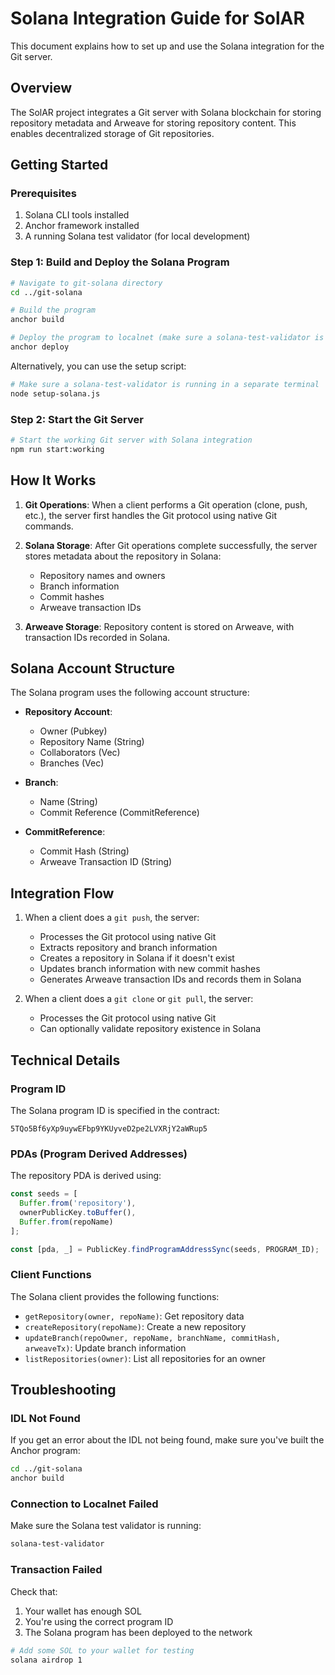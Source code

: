 # Solana Integration Guide for SolAR

This document explains how to set up and use the Solana integration for the Git server.

## Overview

The SolAR project integrates a Git server with Solana blockchain for storing repository metadata and Arweave for storing repository content. This enables decentralized storage of Git repositories.

## Getting Started

### Prerequisites

1. Solana CLI tools installed
2. Anchor framework installed
3. A running Solana test validator (for local development)

### Step 1: Build and Deploy the Solana Program

```bash
# Navigate to git-solana directory
cd ../git-solana

# Build the program
anchor build

# Deploy the program to localnet (make sure a solana-test-validator is running)
anchor deploy
```

Alternatively, you can use the setup script:

```bash
# Make sure a solana-test-validator is running in a separate terminal
node setup-solana.js
```

### Step 2: Start the Git Server

```bash
# Start the working Git server with Solana integration
npm run start:working
```

## How It Works

1. **Git Operations**: When a client performs a Git operation (clone, push, etc.), the server first handles the Git protocol using native Git commands.

2. **Solana Storage**: After Git operations complete successfully, the server stores metadata about the repository in Solana:
   - Repository names and owners
   - Branch information
   - Commit hashes
   - Arweave transaction IDs

3. **Arweave Storage**: Repository content is stored on Arweave, with transaction IDs recorded in Solana.

## Solana Account Structure

The Solana program uses the following account structure:

- **Repository Account**:
  - Owner (Pubkey)
  - Repository Name (String)
  - Collaborators (Vec<Pubkey>)
  - Branches (Vec<Branch>)

- **Branch**:
  - Name (String)
  - Commit Reference (CommitReference)

- **CommitReference**:
  - Commit Hash (String)
  - Arweave Transaction ID (String)

## Integration Flow

1. When a client does a `git push`, the server:
   - Processes the Git protocol using native Git
   - Extracts repository and branch information
   - Creates a repository in Solana if it doesn't exist
   - Updates branch information with new commit hashes
   - Generates Arweave transaction IDs and records them in Solana

2. When a client does a `git clone` or `git pull`, the server:
   - Processes the Git protocol using native Git
   - Can optionally validate repository existence in Solana

## Technical Details

### Program ID

The Solana program ID is specified in the contract:

```
5TQo5Bf6yXp9uywEFbp9YKUyveD2pe2LVXRjY2aWRup5
```

### PDAs (Program Derived Addresses)

The repository PDA is derived using:

```javascript
const seeds = [
  Buffer.from('repository'),
  ownerPublicKey.toBuffer(),
  Buffer.from(repoName)
];

const [pda, _] = PublicKey.findProgramAddressSync(seeds, PROGRAM_ID);
```

### Client Functions

The Solana client provides the following functions:

- `getRepository(owner, repoName)`: Get repository data
- `createRepository(repoName)`: Create a new repository
- `updateBranch(repoOwner, repoName, branchName, commitHash, arweaveTx)`: Update branch information
- `listRepositories(owner)`: List all repositories for an owner

## Troubleshooting

### IDL Not Found

If you get an error about the IDL not being found, make sure you've built the Anchor program:

```bash
cd ../git-solana
anchor build
```

### Connection to Localnet Failed

Make sure the Solana test validator is running:

```bash
solana-test-validator
```

### Transaction Failed

Check that:
1. Your wallet has enough SOL
2. You're using the correct program ID
3. The Solana program has been deployed to the network

```bash
# Add some SOL to your wallet for testing
solana airdrop 1
```